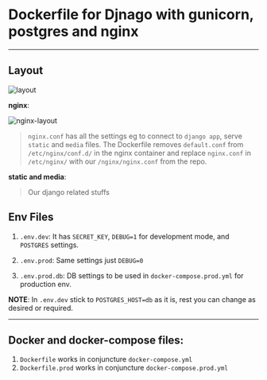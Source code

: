 # Dockerfile for Djnago with gunicorn, postgres and nginx

---

## Layout

![layout](https://i.imgur.com/wC2dmKZ.png)

**nginx**:

![nginx-layout](https://i.imgur.com/yO9erTM.png)

> `nginx.conf` has all the settings eg to connect to `django app`, serve `static` and `media` files. The Dockerfile removes `default.conf` from `/etc/nginx/conf.d/` in the nginx container and replace `nginx.conf` in `/etc/nginx/` with our `/nginx/nginx.conf` from the repo.

**static and media**:

> Our django related stuffs

## Env Files

1. `.env.dev`:
   It has `SECRET_KEY`, `DEBUG=1` for development mode, and `POSTGRES` settings.

2. `.env.prod`: Same settings just `DEBUG=0`

3. `.env.prod.db`: DB settings to be used in `docker-compose.prod.yml` for production env.

**NOTE**: In `.env.dev` stick to `POSTGRES_HOST=db` as it is, rest you can change as desired or required.

---

## Docker and docker-compose files:

1. `Dockerfile` works in conjuncture `docker-compose.yml`
2. `Dockerfile.prod` works in conjuncture `docker-compose.prod.yml`
